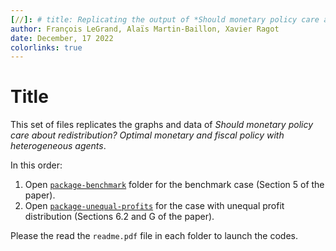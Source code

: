 ```yaml
---
[//]: # title: Replicating the output of *Should monetary policy care about redistribution? Optimal monetary and fiscal policy with heterogeneous agents* 
author: François LeGrand, Alaïs Martin-Baillon, Xavier Ragot
date: December, 17 2022
colorlinks: true
---
```

Title
===============
This set of files replicates the graphs and data of *Should monetary policy care about redistribution? Optimal monetary and fiscal policy with heterogeneous agents*. 


In this order:

1. Open [`package-benchmark`](./package-benchmark/) folder for the benchmark case (Section 5 of the paper).
2. Open [`package-unequal-profits`](./package-unequal-profits/) for the case with unequal profit distribution (Sections 6.2 and G of the paper).
   
Please the read the `readme.pdf` file in each folder  to launch the codes.
